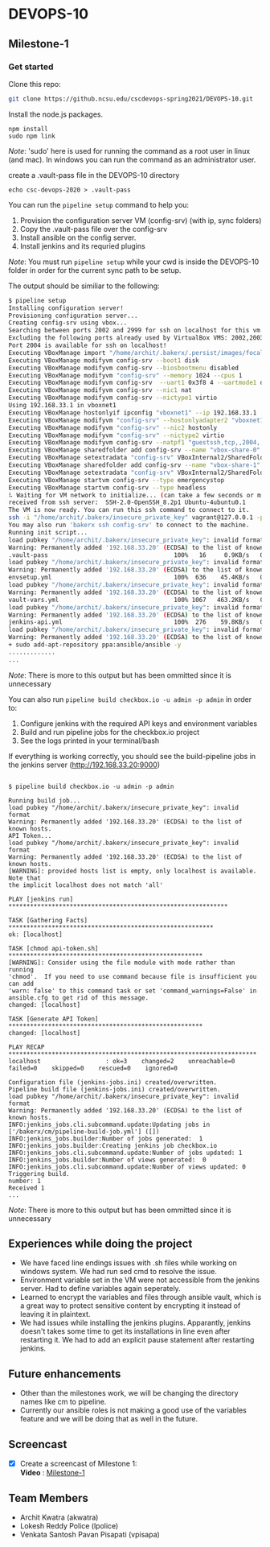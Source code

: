# DEVOPS-10 

## Milestone-1

### Get started

Clone this repo:

```bash
git clone https://github.ncsu.edu/cscdevops-spring2021/DEVOPS-10.git
```

Install the node.js packages.

```
npm install
sudo npm link
```
*Note*: 'sudo' here is used for running the command as a root user in linux (and mac). In windows you can run the command as an administrator user.

create a .vault-pass file in the DEVOPS-10 directory

```
echo csc-devops-2020 > .vault-pass
```


You can run the `pipeline setup` command to help you:

1. Provision the configuration server VM (config-srv) (with ip, sync folders)
2. Copy the .vault-pass file over the config-srv
3. Install ansible on the config server.
4. Install jenkins and its requried plugins

*Note*: You must run `pipeline setup` while your cwd is inside the DEVOPS-10 folder in order for the current sync path to be setup.

The output should be similiar to the following:
```bash
$ pipeline setup
Installing configuration server!
Provisioning configuration server...
Creating config-srv using vbox...
Searching between ports 2002 and 2999 for ssh on localhost for this vm.
Excluding the following ports already used by VirtualBox VMS: 2002,2003
Port 2004 is available for ssh on localhost!
Executing VBoxManage import "/home/archit/.bakerx/.persist/images/focal/box.ovf" --vsys 0 --vmname config-srv
Executing VBoxManage modifyvm config-srv --boot1 disk
Executing VBoxManage modifyvm config-srv --biosbootmenu disabled
Executing VBoxManage modifyvm "config-srv" --memory 1024 --cpus 1
Executing VBoxManage modifyvm config-srv  --uart1 0x3f8 4 --uartmode1 disconnected
Executing VBoxManage modifyvm config-srv --nic1 nat
Executing VBoxManage modifyvm config-srv --nictype1 virtio
Using 192.168.33.1 in vboxnet1
Executing VBoxManage hostonlyif ipconfig "vboxnet1" --ip 192.168.33.1
Executing VBoxManage modifyvm "config-srv" --hostonlyadapter2 "vboxnet1"
Executing VBoxManage modifyvm "config-srv" --nic2 hostonly
Executing VBoxManage modifyvm "config-srv" --nictype2 virtio
Executing VBoxManage modifyvm config-srv --natpf1 "guestssh,tcp,,2004,,22"
Executing VBoxManage sharedfolder add config-srv --name "vbox-share-0" --hostpath "/home/archit/Desktop/DEVOPS-10" 
Executing VBoxManage setextradata "config-srv" VBoxInternal2/SharedFoldersEnableSymlinksCreate/vbox-share-0 1
Executing VBoxManage sharedfolder add config-srv --name "vbox-share-1" --hostpath "/" 
Executing VBoxManage setextradata "config-srv" VBoxInternal2/SharedFoldersEnableSymlinksCreate/vbox-share-1 1
Executing VBoxManage startvm config-srv --type emergencystop
Executing VBoxManage startvm config-srv --type headless
⠧ Waiting for VM network to initialize... (can take a few seconds or minutes on slower hosts).
received from ssh server:  SSH-2.0-OpenSSH_8.2p1 Ubuntu-4ubuntu0.1
The VM is now ready. You can run this ssh command to connect to it.
ssh -i "/home/archit/.bakerx/insecure_private_key" vagrant@127.0.0.1 -p 2004 -o StrictHostKeyChecking=no
You may also run 'bakerx ssh config-srv' to connect to the machine.
Running init script...
load pubkey "/home/archit/.bakerx/insecure_private_key": invalid format
Warning: Permanently added '192.168.33.20' (ECDSA) to the list of known hosts.
.vault-pass                                   100%   16     0.9KB/s   00:00    
load pubkey "/home/archit/.bakerx/insecure_private_key": invalid format
Warning: Permanently added '192.168.33.20' (ECDSA) to the list of known hosts.
envsetup.yml                                  100%  636    45.4KB/s   00:00    
load pubkey "/home/archit/.bakerx/insecure_private_key": invalid format
Warning: Permanently added '192.168.33.20' (ECDSA) to the list of known hosts.
vault-vars.yml                                100% 1067   463.2KB/s   00:00    
load pubkey "/home/archit/.bakerx/insecure_private_key": invalid format
Warning: Permanently added '192.168.33.20' (ECDSA) to the list of known hosts.
jenkins-api.yml                               100%  276    59.8KB/s   00:00    
load pubkey "/home/archit/.bakerx/insecure_private_key": invalid format
Warning: Permanently added '192.168.33.20' (ECDSA) to the list of known hosts.
+ sudo add-apt-repository ppa:ansible/ansible -y
.............
...
```
*Note*: There is more to this output but has been ommitted since it is unnecessary

You can also run `pipeline build checkbox.io -u admin -p admin` in order to:

1. Configure jenkins with the required API keys and environment variables
2. Build and run pipeline jobs for the checkbox.io project
3. See the logs printed in your terminal/bash

If everything is working correctly, you should see the build-pipeline jobs in the jenkins server (http://192.168.33.20:9000)
```

$ pipeline build checkbox.io -u admin -p admin

Running build job...
load pubkey "/home/archit/.bakerx/insecure_private_key": invalid format
Warning: Permanently added '192.168.33.20' (ECDSA) to the list of known hosts.
API Token...
load pubkey "/home/archit/.bakerx/insecure_private_key": invalid format
Warning: Permanently added '192.168.33.20' (ECDSA) to the list of known hosts.
[WARNING]: provided hosts list is empty, only localhost is available. Note that
the implicit localhost does not match 'all'

PLAY [jenkins run] *************************************************************

TASK [Gathering Facts] *********************************************************
ok: [localhost]

TASK [chmod api-token.sh] ******************************************************
[WARNING]: Consider using the file module with mode rather than running
'chmod'.  If you need to use command because file is insufficient you can add
'warn: false' to this command task or set 'command_warnings=False' in
ansible.cfg to get rid of this message.
changed: [localhost]

TASK [Generate API Token] ******************************************************
changed: [localhost]

PLAY RECAP *********************************************************************
localhost                  : ok=3    changed=2    unreachable=0    failed=0    skipped=0    rescued=0    ignored=0   

Configuration file (jenkins-jobs.ini) created/overwritten.
Pipeline build file (jenkins-jobs.ini) created/overwritten.
load pubkey "/home/archit/.bakerx/insecure_private_key": invalid format
Warning: Permanently added '192.168.33.20' (ECDSA) to the list of known hosts.
INFO:jenkins_jobs.cli.subcommand.update:Updating jobs in ['/bakerx/cm/pipeline-build-job.yml'] ([])
INFO:jenkins_jobs.builder:Number of jobs generated:  1
INFO:jenkins_jobs.builder:Creating jenkins job checkbox.io
INFO:jenkins_jobs.cli.subcommand.update:Number of jobs updated: 1
INFO:jenkins_jobs.builder:Number of views generated:  0
INFO:jenkins_jobs.cli.subcommand.update:Number of views updated: 0
Triggering build.
number: 1
Received 1
...
```
*Note*: There is more to this output but has been ommitted since it is unnecessary

## Experiences while doing the project

* We have faced line endings issues with .sh files while working on windows system. We had run sed cmd to resolve the issue.
* Environment variable set in the VM were not accessible from the jenkins server. Had to define variables again seperately.
* Learned to encrypt the variables and files through ansible vault, which is a great way to protect sensitive content by encrypting it instead of leaving it in plaintext. 
* We had issues while installing the jenkins plugins. Apparantly, jenkins doesn't takes some time to get its installations in line even after restarting it. We     had to add an explicit pause statement after restarting jenkins.


## Future enhancements

* Other than the milestones work, we will be changing the directory names like cm to pipeline.  
* Currently our ansible roles is not making a good use of the variables feature and we will be doing that as well in the future.


## Screencast 

* [X] Create a screencast of Milestone 1:<br>
 <b>Video</b> : [Milestone-1](https://youtu.be/NnN6F5rtTR8)
 
 ## Team Members
 
* Archit Kwatra (akwatra)
* Lokesh Reddy Police (lpolice)
* Venkata Santosh Pavan Pisapati (vpisapa)


